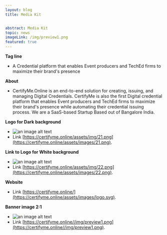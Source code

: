```yaml
---
layout: blog
title: Media Kit


abstract: Media Kit
topic: news
imageLink: /img/preview1.png
featured: true
---
```

**Tag line**
* A Credential platform that enables Event producers and TechEd firms to maximize their brand's presence

**About**
* CertifyMe.Online is an end-to-end solution for creating, issuing, and managing Digital Credentials. CertifyMe is also the first Digital credential platform that enables Event producers and TechEd firms to maximize their brand's presence while automating their credential issuing process.
We are a SaaS-based Startup Based out of Bangalore India.

**Logo for Dark background**
* ![an image alt text](https://certifyme.online/assets/images/21.png "Logo for Dark background")
* Link [https://certifyme.online/assets/img/21.png](https://certifyme.online/assets/images/21.png). 

**Link to Logo for White background**
* ![an image alt text](https://certifyme.online/assets/images/22.png "Logo for White background")
* Link [https://certifyme.online/assets/img/22.png](https://certifyme.online/assets/images/22.png). 

**Website**
* Link  [https://certifyme.online/](https://certifyme.online/assets/images/logo.svg). 


**Banner image 2:1**
* ![an image alt text](https://certifyme.online//img/preview1.png "Banner")
* Link [https://certifyme.online//img/preview1.png](https://certifyme.online//img/preview1.png). 

